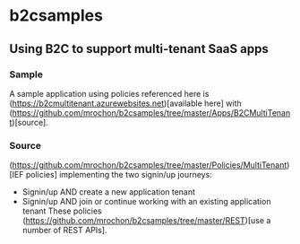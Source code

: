 # b2csamples

## Using B2C to support multi-tenant SaaS apps
### Sample
A sample application using policies referenced here is (https://b2cmultitenant.azurewebsites.net)[available here] with (https://github.com/mrochon/b2csamples/tree/master/Apps/B2CMultiTenant)[source].

### Source
(https://github.com/mrochon/b2csamples/tree/master/Policies/MultiTenant)[IEF policies] implementing the two signin/up journeys:
- Signin/up AND create a new application tenant
- Signin/up AND join or continue working with an existing application tenant
These policies (https://github.com/mrochon/b2csamples/tree/master/REST)[use a number of REST APIs].

